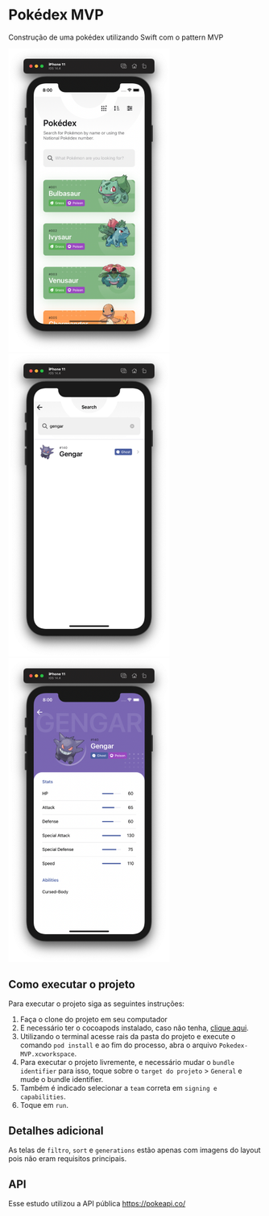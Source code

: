 # Pokédex MVP

Construção de uma pokédex utilizando Swift com o pattern MVP

<p float="left">
<img src="./assets/home-screen.png" alt="drawing" width="320"/>
<img src="./assets/search-screen.png" alt="drawing" width="320"/>
<img src="./assets/pokemon-screen.png" alt="drawing" width="320"/>
</p>

## Como executar o projeto

Para executar o projeto siga as seguintes instruções:

1. Faça o clone do projeto em seu computador
2. E necessário ter o cocoapods instalado, caso não tenha, [clique aqui](https://cocoapods.org/).
3. Utilizando o terminal acesse rais da pasta do projeto e execute o comando `pod install` e ao fim do processo, abra o arquivo `Pokedex-MVP.xcworkspace`.
4. Para executar o projeto livremente, e necessário mudar o `bundle identifier` para isso, toque sobre o `target do projeto` > `General` e mude o bundle identifier.
5. Também é indicado selecionar a `team` correta em `signing e capabilities`.
6. Toque em `run`.

## Detalhes adicional

As telas de `filtro`, `sort` e `generations` estão apenas com imagens do layout pois não eram requisitos principais.

## API

Esse estudo utilizou a API pública https://pokeapi.co/
